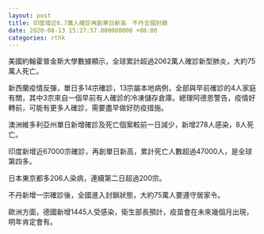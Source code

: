 ```yaml
---
layout: post
title: 印度增近6.7萬人確診再創單日新高　不丹全國封鎖
date: 2020-08-13 15:27:57.000000000 +08:00
categories: rthk
---
```


美國約翰霍普金斯大學數據顯示，全球累計超過2062萬人確診新型肺炎，大約75萬人死亡。

新西蘭疫情反彈，單日多14宗確診，13宗屬本地病例，全部與早前確診的4人家庭有關，其中3宗來自一個早前有人確診的冷凍儲存倉庫。總理阿德恩警告，疫情好轉前，可能有更多人確診，需要盡早做好防疫措施。

澳洲維多利亞州單日新增確診及死亡個案較前一日減少，新增278人感染，8人死亡。

印度新增近67000宗確診，再創單日新高，累計死亡人數超過47000人，是全球第四多。

日本東京都多206人染病，連續第二日超過200宗。

不丹新增一宗確診後，全國進入封鎖狀態，大約75萬人要遵守居家令。

歐洲方面，德國新增1445人受感染，衛生部長預計，疫苗會在未來幾個月出現，明年肯定會有。
